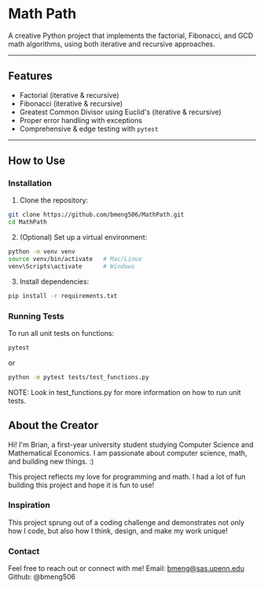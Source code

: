 # Math Path
A creative Python project that implements the factorial, Fibonacci, and GCD math algorithms, using both iterative and recursive approaches.

---

## Features

- Factorial (iterative & recursive)
- Fibonacci (iterative & recursive)
- Greatest Common Divisor using Euclid's  (iterative & recursive)
- Proper error handling with exceptions
- Comprehensive & edge testing with `pytest`

---

## How to Use

### Installation

1. Clone the repository:
```bash
git clone https://github.com/bmeng506/MathPath.git
cd MathPath
```

2. (Optional) Set up a virtual environment:
```bash
python -m venv venv
source venv/bin/activate   # Mac/Linux
venv\Scripts\activate      # Windows
```

3. Install dependencies:
```bash
pip install -r requirements.txt
```

### Running Tests
To run all unit tests on functions:
```bash
pytest
```
or
```bash
python -m pytest tests/test_functions.py
```
NOTE: Look in test_functions.py for more information on how to run unit tests.

## About the Creator
Hi! I'm Brian, a first-year university student studying Computer Science and Mathematical Economics. I am passionate about computer science, math, and building new things. :)

This project reflects my love for programming and math. I had a lot of fun building this project and hope it is fun to use!

### Inspiration 

This project sprung out of a coding challenge and demonstrates not only how I code, but also how I think, design, and make my work unique!

### Contact
Feel free to reach out or connect with me!
Email: bmeng@sas.upenn.edu
Github: @bmeng506
